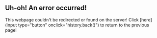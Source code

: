 ## Uh-oh! An error occurred!

This webpage couldn't be redirected or found on the server!
Click [here](input type="button" onclick="history.back()") to return to the previous page!

